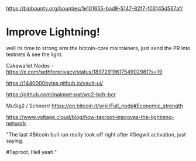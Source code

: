 https://bipbounty.org/bounties/1e101655-bad8-5147-82f7-f03145d567af/

# Improve Lightning!

well its time to strong arm the bitcoin-core maintainers, just send the PR into testnets & see the light.

Cakewallet Nodes - https://x.com/sethforprivacy/status/1897291961754902981?s=19

https://1440000bytes.github.io/vault-ui/

https://github.com/mainnet-pat/wc2-bch-bcr

MuSig2 / Schnorr/ https://en.bitcoin.it/wiki/Full_node#Economic_strength

https://www.voltage.cloud/blog/how-taproot-improves-the-lightning-network

"The last #Bitcoin bull run really took off right after #Segwit activation, just saying. 

#Taproot, Hell yeah."
